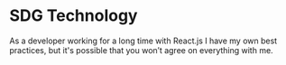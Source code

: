 # SDG Technology
As a developer working for a long time with React.js I have my own best practices, but it's possible that you won’t agree on everything with me.

